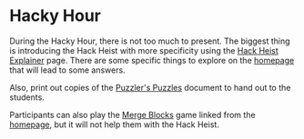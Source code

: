 # Hacky Hour
During the Hacky Hour, there is not too much to present. The biggest thing is introducing the Hack Heist with more specificity using the [Hack Heist Explainer](HackHeistExplainer.md) page. There are some specific things to explore on the [homepage](Home.md) that will lead to some answers.

Also, print out copies of the [Puzzler's Puzzles](Puzzler's%20Puzzles.docx) document to hand out to the students.

Participants can also play the [Merge Blocks](https://merge-blocks.glitch.me/) game linked from the [homepage](Home.md), but it will not help them with the Hack Heist.
